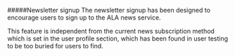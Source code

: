 #####Newsletter signup
The newsletter signup has been designed to encourage users to sign up to the ALA news service.

This feature is independent from the current news subscription method which is set in the user profile section, which has been found in user testing to be too buried for users to find.